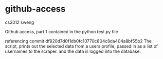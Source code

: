 # github-access
cs3012 sweng

Github access, part 1 contained in the python test.py file

referencing commit  df920d7d0f1db0fc10770c804c8da404a8bf55b2
The script, prints out the selected data from a users profile, passed in as a list of usernames to the scraper.
and the data is logged into the database.
